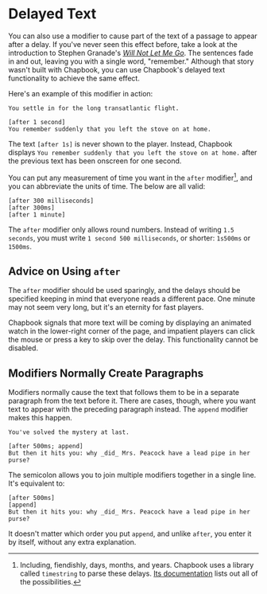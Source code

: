 # Delayed Text

You can also use a modifier to cause part of the text of a passage to appear after a delay. If you've never seen this effect before, take a look at the introduction to Stephen Granade's _[Will Not Let Me Go]_. The sentences fade in and out, leaving you with a single word, "remember." Although that story wasn't built with Chapbook, you can use Chapbook's delayed text functionality to achieve the same effect.

Here's an example of this modifier in action:

```
You settle in for the long transatlantic flight.

[after 1 second]
You remember suddenly that you left the stove on at home.
```

The text `[after 1s]` is never shown to the player. Instead, Chapbook displays `You remember suddenly that you left the stove on at home.` after the previous text has been onscreen for one second.

You can put any measurement of time you want in the `after` modifier[^1], and you can abbreviate the units of time. The below are all valid:

```
[after 300 milliseconds]
[after 300ms]
[after 1 minute]
```

The `after` modifier only allows round numbers. Instead of writing `1.5 seconds`, you must write `1 second 500 milliseconds`, or shorter: `1s500ms` or `1500ms`.

## Advice on Using `after`

The `after` modifier should be used sparingly, and the delays should be specified keeping in mind that everyone reads a different pace. One minute may not seem very long, but it's an eternity for fast players.

Chapbook signals that more text will be coming by displaying an animated watch in the lower-right corner of the page, and impatient players can click the mouse or press a key to skip over the delay. This functionality cannot be disabled.

## Modifiers Normally Create Paragraphs
Modifiers normally cause the text that follows them to be in a separate paragraph from the text before it. There are cases, though, where you want text to appear with the preceding paragraph instead. The `append` modifier makes this happen.

```
You've solved the mystery at last.

[after 500ms; append]
But then it hits you: why _did_ Mrs. Peacock have a lead pipe in her purse?
```

The semicolon allows you to join multiple modifiers together in a single line. It's equivalent to:

```
[after 500ms]
[append]
But then it hits you: why _did_ Mrs. Peacock have a lead pipe in her purse?
```

It doesn't matter which order you put `append`, and unlike `after`, you enter it by itself, without any extra explanation.

[will not let me go]: http://ifarchive.org/if-archive/games/competition2017/Will%20Not%20Let%20Me%20Go/Will%20Not%20Let%20Me%20Go.html

[^1]: Including, fiendishly, days, months, and years. Chapbook uses a library called `timestring` to parse these delays. [Its documentation](https://github.com/mike182uk/timestring/blob/master/README.md#keywords) lists out all of the possibilities.
